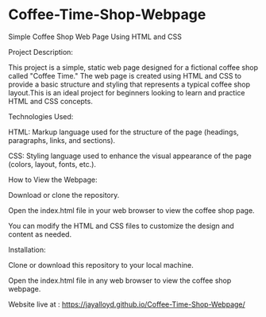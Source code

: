 # Coffee-Time-Shop-Webpage

 Simple Coffee Shop Web Page Using HTML and CSS
 
Project Description:

This project is a simple, static web page designed for a fictional coffee shop called "Coffee Time." The web page is created using HTML and CSS to provide a basic structure and styling that represents a typical coffee shop layout.This is an ideal project for beginners looking to learn and practice HTML and CSS concepts. 
 
Technologies Used:

HTML: Markup language used for the structure of the page (headings, paragraphs, links, and sections).

CSS: Styling language used to enhance the visual appearance of the page (colors, layout, fonts, etc.).

How to View the Webpage:

Download or clone the repository.

Open the index.html file in your web browser to view the coffee shop page.

You can modify the HTML and CSS files to customize the design and content as needed.

Installation:

Clone or download this repository to your local machine.

Open the index.html file in any web browser to view the coffee shop webpage.

Website live at : https://jayalloyd.github.io/Coffee-Time-Shop-Webpage/
